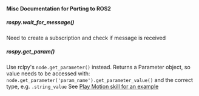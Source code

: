 #### Misc Documentation for Porting to ROS2

##### rospy.wait_for_message()
Need to create a subscription and check if message is received

##### rospy.get_param()
Use rclpy's `node.get_parameter()` instead. Returns a Parameter object, so value needs to be accessed with:
`node.get_parameter('param_name').get_parameter_value()` and the correct type, e.g. `.string_value`
See [Play Motion skill for an example](../skills/src/lasr_skills/play_motion.py)